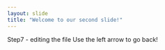 ```yaml
---
layout: slide
title: "Welcome to our second slide!"
---
```

Step7 - editing the file
Use the left arrow to go back!
